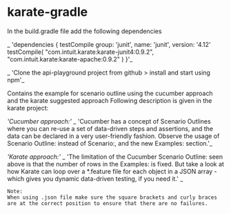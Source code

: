 # karate-gradle
In the build.gradle file add the following dependencies 
  
 _ 'dependencies {
    testCompile group: 'junit', name: 'junit', version: '4.12'
    testCompile(
            "com.intuit.karate:karate-junit4:0.9.2",
            "com.intuit.karate:karate-apache:0.9.2"
    ) }'_
    
    
_ 'Clone the api-playground project from github > install and start using npm'_
 
 Contains the example for scenario outline using the cucumber approach and the karate suggested approach
  Following description is given in the karate project:
 
 _'Cucumber approach:'_
      _ 'Cucumber has a concept of Scenario Outlines where you can re-use a set of data-driven steps and assertions, and the data can be     declared in a very user-friendly fashion. Observe the usage of Scenario Outline: instead of Scenario:, and the new Examples: section.'_
  
  _'Karate approach:'_
    _ 'The limitation of the Cucumber Scenario Outline: seen above is that the number of rows in the Examples: is fixed. But take a look at how Karate can loop over a *.feature file for each object in a JSON array - which gives you dynamic data-driven testing, if you need it.' _
    
    Note:
    When using .json file make sure the square brackets and curly braces are at the correct position to ensure that there are no failures.
    
